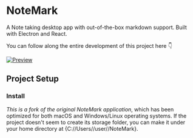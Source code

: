 # NoteMark

A Note taking desktop app with out-of-the-box markdown support. Built with Electron and React.

You can follow along the entire development of this project here 👇

[![Preview](https://github.com/gionathas/NoteMark/assets/16454253/c5072721-8c51-450d-ad74-431c65247715)](https://youtu.be/t8ane4BDyC8?si=QDnKwHR_REREtiSy)

## Project Setup

### Install

*This is a fork of the original NoteMark application*, which has been optimized for both macOS and Windows/Linux operating systems.
If the project doesn't seem to create its storage folder, you can make it under your home directory at {C://Users//user//NoteMark}.
